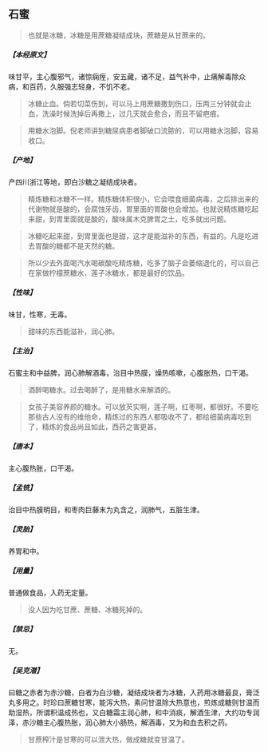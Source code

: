## 石蜜

> 也就是冰糖，冰糖是用蔗糖凝结成块，蔗糖是从甘蔗来的。

##### 【本经原文】
味甘平，主心腹邪气，诸惊痫痓，安五藏，诸不足，益气补中，止痛解毒除众
病，和百药，久服强志轻身，不饥不老。

> 冰糖止血。倘若切菜伤到，可以马上用蔗糖撒到伤口，压两三分钟就会止血，洗澡时候洗掉后再撒上，过几天就会愈合，而且不留疤痕。

> 用糖水泡脚。倪老师讲到糖尿病患者脚破口流脓的，可以用糖水泡脚，容易收口。

##### 【产地】
产四川浙江等地，即白沙糖之凝结成块者。

> 精炼糖和冰糖不一样。精炼糖体积很小，它会喂食细菌病毒，之后排出来的代谢物就是酸的，会腐蚀牙齿，胃里面的胃酸也会增加。也就说精炼糖吃起来甜，到胃里面就是酸的，酸味属木克脾胃之土，吃多就出问题。

> 冰糖吃起来甜，到胃里面也是甜，这才是能滋补的东西，有益的。凡是吃进去胃酸的糖都不是天然的糖。

> 所以少去外面喝汽水喝碳酸吃精炼糖，吃多了脑子会萎缩退化的，可以自己在家做柠檬蔗糖水，莲子冰糖水，都是最好的饮品。

##### 【性味】
味甘，性寒，无毒。

> 甜味的东西能滋补，润心肺。

##### 【主治】
石蜜主和中益脾，润心肺解酒毒，治目中热膜，燥热咳嗽，心腹胀热，口干渴。

> 酒醉喝糖水。过去喝醉了，是用糖水来解酒的。

> 女孩子美容养颜的糖水。可以放芡实啊，莲子啊，红枣啊，都很好。不要吃那些古人没有的维他命，精炼过的东西人都吸收不了，都给细菌病毒吃到了，精炼的食品尚且如此，西药之害更甚。

##### 【唐本】
主心腹热胀，口干渴。
##### 【孟铣】
治目中热膜明目，和枣肉巨藤末为丸含之，润肺气，五脏生津。
##### 【灵胎】
养胃和中。
##### 【用量】
普通做食品，入药无定量。

> 没人因为吃甘蔗、蔗糖、冰糖死掉的。

##### 【禁忌】
无。
##### 【吴克潜】
曰糖之赤者为赤沙糖，白者为白沙糖，凝结成块者为冰糖，入药用冰糖最良，膏泛丸多用之。时珍曰蔗糖甘寒，能泻大热，素问甘温除大热意也，煎炼成糖则甘温而助湿热，所谓积温成热也，又白糖霜主润心肺，和中消痰，解酒生津，大约功专润泽，赤沙糖主心腹热胀，润心肺大小肠热，解酒毒，又为和血去积之药。

> 甘蔗榨汁是甘寒的可以泄大热，做成糖就变甘温了。